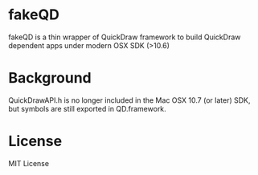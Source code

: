 # fakeQD

fakeQD is a thin wrapper of QuickDraw framework to build QuickDraw dependent apps under modern OSX SDK (>10.6)

# Background

QuickDrawAPI.h is no longer included in the Mac OSX 10.7 (or later) SDK, but symbols are still exported in QD.framework.

# License

MIT License
